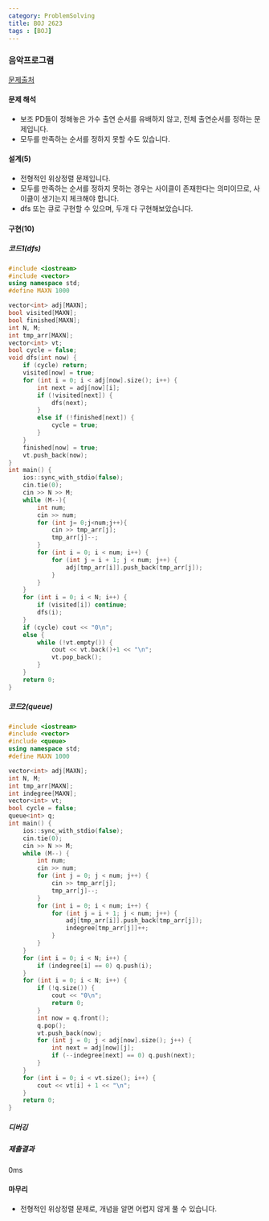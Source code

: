```yaml
---
category: ProblemSolving
title: BOJ 2623
tags : [BOJ]
---
```

### 음악프로그램
[문제출처](https://www.acmicpc.net/problem/2623)

#### 문제 해석
 - 보조 PD들이 정해놓은 가수 출연 순서를 유배하지 않고, 전체 출연순서를 정하는 문제입니다.
 - 모두를 만족하는 순서를 정하지 못할 수도 있습니다.
      
#### 설계(5)
 - 전형적인 위상정렬 문제입니다.
 - 모두를 만족하는 순서를 정하지 못하는 경우는 사이클이 존재한다는 의미이므로, 사이클이 생기는지 체크해야 합니다.
 - dfs 또는 큐로 구현할 수 있으며, 두개 다 구현해보았습니다.
    
#### 구현(10)

##### 코드1(dfs)
```cpp
#include <iostream>
#include <vector>
using namespace std;
#define MAXN 1000

vector<int> adj[MAXN];
bool visited[MAXN];
bool finished[MAXN];
int N, M;
int tmp_arr[MAXN];
vector<int> vt;
bool cycle = false;
void dfs(int now) {
	if (cycle) return;
	visited[now] = true;
	for (int i = 0; i < adj[now].size(); i++) {
		int next = adj[now][i];
		if (!visited[next]) {
			dfs(next);
		}
		else if (!finished[next]) {
			cycle = true;
		}
	}
	finished[now] = true;
	vt.push_back(now);
}
int main() {
	ios::sync_with_stdio(false);
	cin.tie(0);
	cin >> N >> M;
	while (M--){
		int num;
		cin >> num;
		for (int j= 0;j<num;j++){
			cin >> tmp_arr[j];
			tmp_arr[j]--;
		}
		for (int i = 0; i < num; i++) {
			for (int j = i + 1; j < num; j++) {
				adj[tmp_arr[i]].push_back(tmp_arr[j]);
			}
		}
	}
	for (int i = 0; i < N; i++) {
		if (visited[i]) continue;
		dfs(i);
	}
	if (cycle) cout << "0\n";
	else {
		while (!vt.empty()) {
			cout << vt.back()+1 << "\n";
			vt.pop_back();
		}
	}
	return 0;
}
```

##### 코드2(queue)
```cpp
#include <iostream>
#include <vector>
#include <queue>
using namespace std;
#define MAXN 1000

vector<int> adj[MAXN];
int N, M;
int tmp_arr[MAXN];
int indegree[MAXN];
vector<int> vt;
bool cycle = false;
queue<int> q;
int main() {
	ios::sync_with_stdio(false);
	cin.tie(0);
	cin >> N >> M;
	while (M--) {
		int num;
		cin >> num;
		for (int j = 0; j < num; j++) {
			cin >> tmp_arr[j];
			tmp_arr[j]--;
		}
		for (int i = 0; i < num; i++) {
			for (int j = i + 1; j < num; j++) {
				adj[tmp_arr[i]].push_back(tmp_arr[j]);
				indegree[tmp_arr[j]]++;
			}
		}
	}
	for (int i = 0; i < N; i++) {
		if (indegree[i] == 0) q.push(i);
	}
	for (int i = 0; i < N; i++) {
		if (!q.size()) {
			cout << "0\n";
			return 0;
		}
		int now = q.front();
		q.pop();
		vt.push_back(now);
		for (int j = 0; j < adj[now].size(); j++) {
			int next = adj[now][j];
			if (--indegree[next] == 0) q.push(next);
		}
	}
	for (int i = 0; i < vt.size(); i++) {
		cout << vt[i] + 1 << "\n";
	}
	return 0;
}
```
##### 디버깅   
      
##### 제출결과
 0ms

#### 마무리
 - 전형적인 위상정렬 문제로, 개념을 알면 어렵지 않게 풀 수 있습니다.
